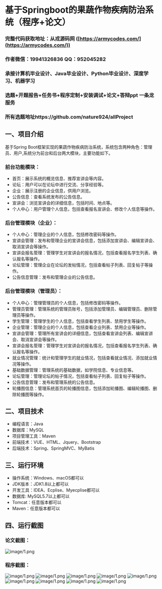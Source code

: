 基于Springboot的果蔬作物疾病防治系统（程序+论文）
=
### 完整代码获取地址：从戎源码网 ([https://armycodes.com/](https://armycodes.com/))
### 作者微信：19941326836  QQ：952045282 
### 承接计算机毕业设计、Java毕业设计、Python毕业设计、深度学习、机器学习
### 选题+开题报告+任务书+程序定制+安装调试+论文+答辩ppt 一条龙服务
### 所有选题地址https://github.com/nature924/allProject

一、项目介绍
---
基于Spring Boot框架实现的果蔬作物疾病防治系统，系统包含两种角色：管理员、用户,系统分为前台和后台两大模块，主要功能如下。
### 前台功能模块：
- 首页：展示系统的概览信息、推荐宣讲会等内容。
- 论坛：用户可以在论坛中进行交流、分享经验等。
- 企业：展示注册的企业信息，供用户浏览。
- 公告信息：查看系统发布的公告信息。
- 宣讲会：浏览宣讲会的详细信息，包括时间、地点等。
- 个人中心：用户管理个人信息，包括查看报名宣讲会、修改个人信息等操作。

### 后台管理模块（企业）：
- 个人中心：管理企业的个人信息，包括修改密码等操作。
- 宣讲会管理：发布和管理企业的宣讲会信息，包括添加宣讲会、编辑宣讲会、取消宣讲会等操作。
- 宣讲会报名管理：管理学生对宣讲会的报名情况，包括查看报名学生列表、确认报名等操作。
- 论坛管理：管理企业在论坛的发帖情况，包括查看帖子列表、回复帖子等操作。
- 公告信息管理：发布和管理企业的公告信息。

### 后台管理模块（管理员）：
- 个人中心：管理管理员的个人信息，包括修改密码等操作。
- 管理员管理：管理系统的管理员账号，包括添加管理员、编辑管理员、删除管理员等操作。
- 学生管理：管理学生的个人信息，包括查看学生列表、禁用学生等操作。
- 企业管理：管理企业的个人信息，包括查看企业列表、禁用企业等操作。
- 宣讲会管理：管理所有宣讲会的详细信息，包括查看宣讲会列表、编辑宣讲会、取消宣讲会等操作。
- 宣讲会报名管理：管理学生对宣讲会的报名情况，包括查看报名学生列表、确认报名等操作。
- 就业情况管理：统计和管理学生的就业情况，包括查看就业情况、添加就业情况等操作。
- 基础数据管理：管理系统的基础数据，如学院信息、专业信息等。
- 论坛管理：管理论坛的帖子情况，包括查看帖子列表、回复帖子等操作。
- 公告信息管理：发布和管理系统的公告信息。
- 轮播图信息：管理系统首页的轮播图信息，包括添加轮播图、编辑轮播图、删除轮播图等操作。







二、项目技术
---
- 编程语言：Java
- 数据库：MySQL
- 项目管理工具：Maven
- 前端技术：VUE、HTML、Jquery、Bootstrap
- 后端技术：Spring、SpringMVC、MyBatis

三、运行环境
---
- 操作系统：Windows、macOS都可以
- JDK版本：JDK1.8以上都可以
- 开发工具：IDEA、Ecplise、Myecplise都可以
- 数据库: MySQL5.7以上都可以
- Tomcat：任意版本都可以
- Maven：任意版本都可以

四、运行截图
---
### 论文截图：
![image/1.png](limage/1.png)

### 程序截图：
![image/1.png](image/1.png)
![image/1.png](image/2.png)
![image/1.png](image/3.png)
![image/1.png](image/4.png)
![image/1.png](image/5.png)
![image/1.png](image/6.png)
![image/1.png](image/7.png)
![image/1.png](image/8.png)
![image/1.png](image/9.png)


